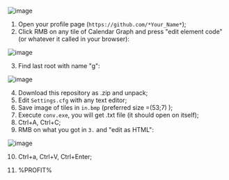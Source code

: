 ![image](https://user-images.githubusercontent.com/27270190/47954646-f72ee680-df94-11e8-8e23-cf346d22a119.png)

1. Open your profile page (`https://github.com/*Your_Name*`);
2. Click RMB on any tile of Calendar Graph and press "edit element code" (or whatever it called in your browser):

![image](https://user-images.githubusercontent.com/27270190/47954684-a66bbd80-df95-11e8-9305-62315b96fb45.png)

3. Find last root with name "g":

![image](https://user-images.githubusercontent.com/27270190/47954712-fcd8fc00-df95-11e8-83fb-0417fb3ce2da.png)

4. Download this repository as .zip and unpack;
5. Edit `Settings.cfg` with any text editor;
6. Save image of tiles in `in.bmp` (preferred size =(53;7) );
7. Execute `conv.exe`, you will get .txt file (it should open on itself);
8. Ctrl+A, Ctrl+C;
9. RMB on what you got in `3.` and "edit as HTML":

![image](https://user-images.githubusercontent.com/27270190/47954773-f303c880-df96-11e8-9484-737f1f6fc86b.png)

10. Ctrl+a, Ctrl+V, Ctrl+Enter;

11. %PROFIT%
